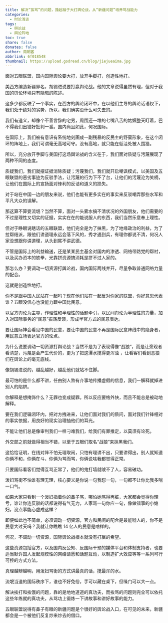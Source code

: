 ```yaml
---
title: 解决“挨骂”的问题，撸起袖子大打舆论战，从“新疆问题”培养骂战能力
categories:
  - 时论浅谈
tags:
  - 舆论战
  - 舆论阵地
toc: true
share: false
donates: false
author: 南朝客
abbrlink: 6f018548
thumbnail: https://upload.godread.cn/blog/jiejueaima.jpg
---
```


<div class="description">面对五眼联盟，国内国际舆论要大打，放开手脚打，创造性地打。</div>

<!-- more -->

美西方编造新疆罪名，胡锡进说要打赢舆论战。他的文章说得虽然有理，但对于我国的舆论环境只有隐晦的陈述。



这多少都反映了一个事实，在西方的舆论闭环中，在以他们主导的舆论话语权下，我们处于绝对的劣势，所以，我们确实没什么可失去的。



我们有道义，却像个不善言辞的宅男，周围还一堆的七嘴八舌的姑姨整天盯着，巴不得我们出错好批判一番。国内尚且如此，何况国际。



在国际上，我们被有意识有系统地刻画成一副残暴的反民主的野蛮形象，在这个闭环的阵地上，我们可谓毫无高地可守。没有高地，就只能在低洼处被人围猎。



所以，充分放开手脚与美国打这场舆论战的含义在于，我们面对质疑与污蔑展现了两种不同的态度。



质疑我们，我们就摆证据消除质疑；污蔑我们，我们就开启嘲讽模式，以美国及五眼联盟的恶劣事迹为反驳手法，让污蔑的行为下不了台，让他们的污蔑沦为笑柄，让他们在国际上的宣扬面对锋利的反诘和道义的损失。



对于站在中国一边的朋友来说，他们也能有更多实在的事实来反驳嘲弄那些水军和平凡大众的误解。



那这算不算耍流氓？当然不算，面对一头雾水搞不清状况的外国朋友，他们需要的不过是理性又切实的证据，实实在在的能说服人的东西，我们当然乐意奉上理性。



但对于睁眼说瞎话的五眼联盟，他们完全是为了抹黑，为了地缘政治的利益，为了拉帮结派，跟他们讲道理永远会落下风的，秀才遇到兵，有理你都说不清，何况人家没想跟你讲道理，从头到尾不讲武德。



不管是国际上的利益输送，还是某某民主基金对国内的渗透、网络带路党的帮衬，以及买办资本的铁拳，光靠拼资源搞消耗是拼不过人家的。



那怎么办？要调动一切资源打舆论战，国内国际两线并开，尽量争取普通网络力量的配合。



这就是创造性地打。



你不是跟中国人民站在一起吗？现在他们站在一起反对你家的联盟，你好意思代表谁？五眼没信心也没能力跟中国比民意。



以官方舆论为主导，作理性和半理性的话题牵引，以民间舆论为半理性的力量，加入对国际事务的“民意”振荡反馈，形成半官方式的民意表达。



要让国际神会看见中国的民意，要让中国的民意不再是国际民意阵线中的隐身者，用民意立场表达官方的论点。



为什么说要调动一切资源打舆论战？当然不是为了表现得像“战狼”，而是让旁观者看清楚，污蔑是会产生代价的，更为了把这潭水搅得更浑浊 ，让看客们看到恶狼们在舆论上的毫无底线。



像胡锡进说的，越乱越好，越乱他们就站不住脚。



最可怕的是什么都不讲，任由别人煞有介事地传播虚假的信息，我们一解释就掉进别人的陷阱。



你解释是想掩饰什么？无罪也变成疑罪。所以反应要格外快，而且不能总是被动地解释。



要在我们逻辑闭环内，把对方拽进来，让他们面对我们的质问，面对我们针锋相对的事实依据，用良好的现实治理抽他们的耳光。



不能让他们总是像审判我们一样刁难我们，给我们有罪推定，以莫须有论死。



外交部之前就做得相当不错，以至于五眼们取名“战狼”来抹黑我们。



这恰恰证明，在线对阵不怕无理取闹，只怕有理讲不出，只要讲得出，别人就知道你俩不和，你俩在斗，你俩为骂而骂，你俩说啥我都觉得正常。



只要国际看客们觉得互骂正常了，他们的鬼打墙就唬不了人，容易破功。



泼妇骂街不怕谁有理无理，核心要义是你说一句我怼一句，一句都不让你比我多喘一口气。



如果大家只看到一个泼妇指着你的鼻子骂，哪怕她骂得再脏，大家都会觉得你理亏，谁让你连反驳的话都说得有气无力，人家骂一句你应一句，像做错事的小媳妇，没点事能心虚成这样？



即便如此也不简单，必须调动一切资源，官方和民间的配合是最能唬人的，你不是民意大过天吗？我就让你瞧瞧 14 亿人的民意是啥样的。



何况，不调动一切资源，国际舆论战根本就没有打赢的希望。



这些资源包括官方，以及国内反公知、反国际干预的媒体平台和体制支持者，也要适当默许国人发起规模性的网络请愿和话题互动，以制造扩大效应等等一系列可行可控的方式方法。



真理越辩越明，用泼妇骂街的方式讲最真的话，搅最浑的水。



流氓当道的国际秩序下，谁也不好免俗，手可以藏在桌下，但嗓门可以大一点。



解决挨打和挨饿的问题，靠的是地地道道的真功夫，而挨骂的问题则完全可以依托这些年练就的真功夫，从骂功上锻炼一下讲故事和讲好故事的能力。



五眼联盟说得有鼻子有眼的新疆问题是个很好的舆论战入口，在可见的未来，新疆都会是一个被他们反复炒来炒去的借口。